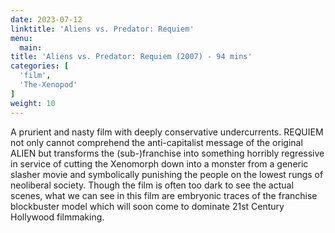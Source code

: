 ```yaml
---
date: 2023-07-12
linktitle: 'Aliens vs. Predator: Requiem'
menu:
  main:
title: 'Aliens vs. Predator: Requiem (2007) - 94 mins'
categories: [
  'film',
  'The-Xenopod'
]
weight: 10
---
```


A prurient and nasty film with deeply conservative undercurrents. REQUIEM not only cannot comprehend the anti-capitalist message of the original ALIEN but transforms the (sub-)franchise into something horribly regressive in service of cutting the Xenomorph down into a monster from a generic slasher movie and symbolically punishing the people on the lowest rungs of neoliberal society. Though the film is often too dark to see the actual scenes, what we can see in this film are embryonic traces of the franchise blockbuster model which will soon come to dominate 21st Century Hollywood filmmaking.
